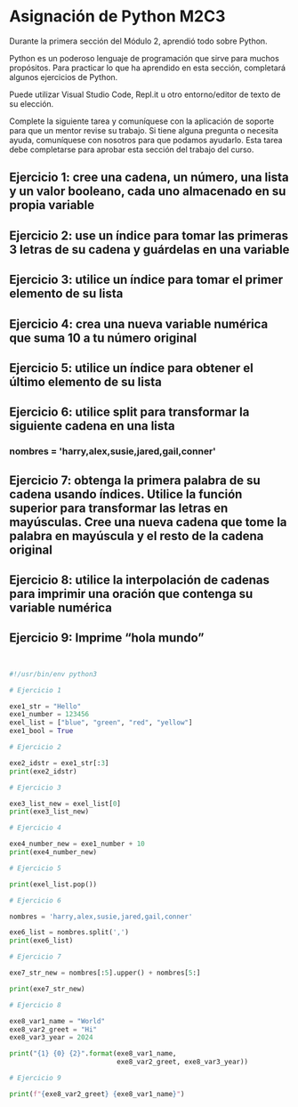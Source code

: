 # Asignación de Python M2C3

Durante la primera sección del Módulo 2, aprendió todo sobre Python.

Python es un poderoso lenguaje de programación que sirve para muchos propósitos. Para practicar lo que ha aprendido en esta sección, completará algunos ejercicios de Python.

Puede utilizar Visual Studio Code, Repl.it u otro entorno/editor de texto de su elección.

Complete la siguiente tarea y comuníquese con la aplicación de soporte para que un mentor revise su trabajo. Si tiene alguna pregunta o necesita ayuda, comuníquese con nosotros para que podamos ayudarlo. Esta tarea debe completarse para aprobar esta sección del trabajo del curso.

## Ejercicio 1: cree una cadena, un número, una lista y un valor booleano, cada uno almacenado en su propia variable

## Ejercicio 2: use un índice para tomar las primeras 3 letras de su cadena y guárdelas en una variable

## Ejercicio 3: utilice un índice para tomar el primer elemento de su lista

## Ejercicio 4: crea una nueva variable numérica que suma 10 a tu número original

## Ejercicio 5: utilice un índice para obtener el último elemento de su lista

## Ejercicio 6: utilice split para transformar la siguiente cadena en una lista

### nombres = 'harry,alex,susie,jared,gail,conner'

## Ejercicio 7: obtenga la primera palabra de su cadena usando índices. Utilice la función superior para transformar las letras en mayúsculas. Cree una nueva cadena que tome la palabra en mayúscula y el resto de la cadena original

## Ejercicio 8: utilice la interpolación de cadenas para imprimir una oración que contenga su variable numérica

## Ejercicio 9: Imprime “hola mundo”

```python


#!/usr/bin/env python3

# Ejercicio 1

exe1_str = "Hello"
exe1_number = 123456
exel_list = ["blue", "green", "red", "yellow"]
exe1_bool = True

# Ejercicio 2

exe2_idstr = exe1_str[:3]
print(exe2_idstr)

# Ejercicio 3

exe3_list_new = exel_list[0]
print(exe3_list_new)

# Ejercicio 4

exe4_number_new = exe1_number + 10
print(exe4_number_new)

# Ejercicio 5

print(exel_list.pop())

# Ejercicio 6

nombres = 'harry,alex,susie,jared,gail,conner'

exe6_list = nombres.split(',')
print(exe6_list)

# Ejercicio 7

exe7_str_new = nombres[:5].upper() + nombres[5:]

print(exe7_str_new)

# Ejercicio 8

exe8_var1_name = "World"
exe8_var2_greet = "Hi"
exe8_var3_year = 2024

print("{1} {0} {2}".format(exe8_var1_name, 
                           exe8_var2_greet, exe8_var3_year))

# Ejercicio 9

print(f"{exe8_var2_greet} {exe8_var1_name}")

```
